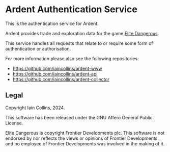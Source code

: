 # Ardent Authentication Service

This is the authentication service for Ardent.

Ardent provides trade and exploration data for the game [Elite Dangerous](https://www.elitedangerous.com/).

This service handles all requests that relate to or require some form of authentication or authorisation.

For more information please also see the following repositories:

* https://github.com/iaincollins/ardent-www
* https://github.com/iaincollins/ardent-api
* https://github.com/iaincollins/ardent-collector

## Legal

Copyright Iain Collins, 2024.

This software has been released under the GNU Affero General Public License.

Elite Dangerous is copyright Frontier Developments plc. This software is 
not endorsed by nor reflects the views or opinions of Frontier Developments and 
no employee of Frontier Developments was involved in the making of it.